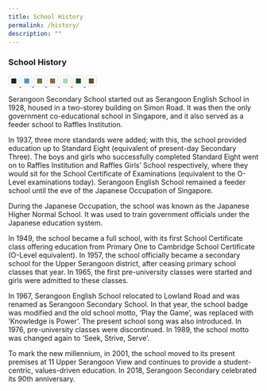 ```yaml
---
title: School History
permalink: /history/
description: ""
---
```

### School History

<style>
img {
  border: 1px solid #ddd; /* Gray border */
  border-radius: 4px;  /* Rounded border */
  padding: 5px; /* Some padding */
  width: 10px; /* Set a small width */
}

/* Add a hover effect (blue shadow) */
img:hover {
  box-shadow: 0 0 2px 1px rgba(0, 140, 186, 0.5);
}
</style>


<a href="/images/Sample%20Images/number1.png" target="_blank">
  <img alt="Forest" src="/images/Sample%20Images/number1_tn.png">
</a>



<style>
img {
  border: 1px solid #ddd; /* Gray border */
  border-radius: 4px;  /* Rounded border */
  padding: 5px; /* Some padding */
  width: 10px; /* Set a small width */
}

/* Add a hover effect (blue shadow) */
img:hover {
  box-shadow: 0 0 2px 1px rgba(0, 140, 186, 0.5);
}
</style>


<a href="/images/Sample%20Images/number2.png" target="_blank">
  <img alt="Forest" src="/images/Sample%20Images/number2_tn.png">
</a>



<style>
img {
  border: 1px solid #ddd; /* Gray border */
  border-radius: 4px;  /* Rounded border */
  padding: 5px; /* Some padding */
  width: 10px; /* Set a small width */
}

/* Add a hover effect (blue shadow) */
img:hover {
  box-shadow: 0 0 2px 1px rgba(0, 140, 186, 0.5);
}
</style>


<a href="/images/Sample%20Images/number3.png" target="_blank">
  <img alt="Forest" src="/images/Sample%20Images/number3_tn.png">
</a>



<style>
img {
  border: 1px solid #ddd; /* Gray border */
  border-radius: 4px;  /* Rounded border */
  padding: 5px; /* Some padding */
  width: 10px; /* Set a small width */
}

/* Add a hover effect (blue shadow) */
img:hover {
  box-shadow: 0 0 2px 1px rgba(0, 140, 186, 0.5);
}
</style>


<a href="/images/Sample%20Images/number4.png" target="_blank">
  <img alt="Forest" src="/images/Sample%20Images/number4_tn.png">
</a>



<style>
img {
  border: 1px solid #ddd; /* Gray border */
  border-radius: 4px;  /* Rounded border */
  padding: 5px; /* Some padding */
  width: 10px; /* Set a small width */
}

/* Add a hover effect (blue shadow) */
img:hover {
  box-shadow: 0 0 2px 1px rgba(0, 140, 186, 0.5);
}
</style>


<a href="/images/Sample%20Images/number6.png" target="_blank">
  <img alt="Forest" src="/images/Sample%20Images/number6_tn.png">
</a>



<style>
img {
  border: 1px solid #ddd; /* Gray border */
  border-radius: 4px;  /* Rounded border */
  padding: 5px; /* Some padding */
  width: 10px; /* Set a small width */
}

/* Add a hover effect (blue shadow) */
img:hover {
  box-shadow: 0 0 2px 1px rgba(0, 140, 186, 0.5);
}
</style>


<a href="/images/Sample%20Images/number7.png" target="_blank">
  <img alt="Forest" src="/images/Sample%20Images/number7_tn.png">
</a>


<style>
img {
  border: 1px solid #ddd; /* Gray border */
  border-radius: 4px;  /* Rounded border */
  padding: 5px; /* Some padding */
  width: 10px; /* Set a small width */
}

/* Add a hover effect (blue shadow) */
img:hover {
  box-shadow: 0 0 2px 1px rgba(0, 140, 186, 0.5);
}
</style>


<a href="/images/Sample%20Images/number5.png" target="_blank">
  <img alt="Forest" src="/images/Sample%20Images/number5_tn.png">
</a>



Serangoon Secondary School started out as Serangoon English School in 1928, housed in a two-storey building on Simon Road. It was then the only government co-educational school in Singapore, and it also served as a feeder school to Raffles Institution.

  

In 1937, three more standards were added; with this, the school provided education up to Standard Eight (equivalent of present-day Secondary Three). The boys and girls who successfully completed Standard Eight went on to Raffles Institution and Raffles Girls’ School respectively, where they would sit for the School Certificate of Examinations (equivalent to the O-Level examinations today). Serangoon English School remained a feeder school until the eve of the Japanese Occupation of Singapore.

  

During the Japanese Occupation, the school was known as the Japanese Higher Normal School. It was used to train government officials under the Japanese education system.

  

In 1949, the school became a full school, with its first School Certificate class offering education from Primary One to Cambridge School Certificate (O-Level equivalent). In 1957, the school officially became a secondary school for the Upper Serangoon district, after ceasing primary school classes that year. In 1965, the first pre-university classes were started and girls were admitted to these classes.

  

In 1967, Serangoon English School relocated to Lowland Road and was renamed as Serangoon Secondary School. In that year, the school badge was modified and the old school motto, ‘Play the Game’, was replaced with ‘Knowledge is Power’. The present school song was also introduced. In 1976, pre-university classes were discontinued. In 1989, the school motto was changed again to ‘Seek, Strive, Serve’.

  

To mark the new millennium, in 2001, the school moved to its present premises at 11 Upper Serangoon View and continues to provide a student-centric, values-driven education. In 2018, Serangoon Secondary celebrated its 90th anniversary.